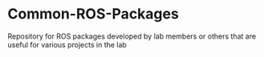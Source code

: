 # Common-ROS-Packages

Repository for ROS packages developed by lab members or others that are useful for various projects in the lab
